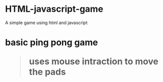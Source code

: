 # HTML-javascript-game
A simple game using html and javascript

<h1> basic ping pong game 

>uses mouse intraction to move the pads
